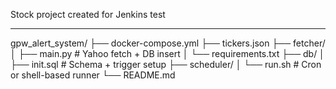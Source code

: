 Stock project created for Jenkins test

--------------------------------------

gpw_alert_system/
├── docker-compose.yml
├── tickers.json
├── fetcher/
│   ├── main.py              # Yahoo fetch + DB insert
│   └── requirements.txt
├── db/
│   ├── init.sql             # Schema + trigger setup
├── scheduler/
│   └── run.sh               # Cron or shell-based runner
└── README.md

